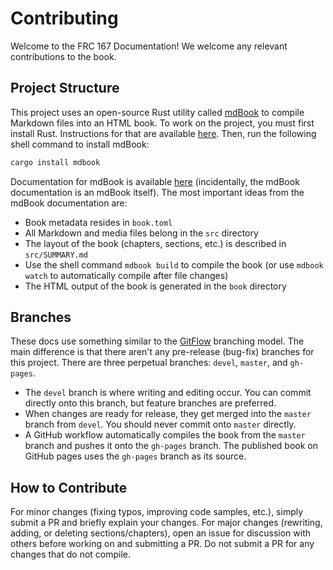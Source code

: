 # Contributing

Welcome to the FRC 167 Documentation! We welcome any relevant contributions to the book.

## Project Structure

This project uses an open-source Rust utility called [mdBook](https://github.com/rust-lang/mdBook) to compile Markdown files into an HTML book. To work on the project, you must first install Rust. Instructions for that are available [here](https://www.rust-lang.org/tools/install). Then, run the following shell command to install mdBook:

```bash
cargo install mdbook
```

Documentation for mdBook is available [here](https://rust-lang.github.io/mdBook/) \(incidentally, the mdBook documentation is an mdBook itself\). The most important ideas from the mdBook documentation are:

- Book metadata resides in `book.toml`
- All Markdown and media files belong in the `src` directory
- The layout of the book \(chapters, sections, etc.\) is described in `src/SUMMARY.md`
- Use the shell command `mdbook build` to compile the book (or use `mdbook watch` to automatically compile after file changes)
- The HTML output of the book is generated in the `book` directory

## Branches

These docs use something similar to the [GitFlow](https://nvie.com/posts/a-successful-git-branching-model/) branching model. The main difference is that there aren't any pre-release (bug-fix) branches for this project. There are three perpetual branches: `devel`, `master`, and `gh-pages`.
- The `devel` branch is where writing and editing occur. You can commit directly onto this branch, but feature branches are preferred.
- When changes are ready for release, they get merged into the `master` branch from `devel`.
You should never commit onto `master` directly.
- A GitHub workflow automatically compiles the book from the `master` branch and pushes it onto the `gh-pages` branch. The published book on GitHub pages uses the `gh-pages` branch as its source.

## How to Contribute

For minor changes (fixing typos, improving code samples, etc.), simply submit a PR and briefly explain your changes. For major changes (rewriting, adding, or deleting sections/chapters), open an issue for discussion with others before working on and submitting a PR. Do not submit a PR for any changes that do not compile.
